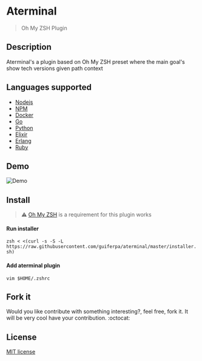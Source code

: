 # Aterminal 
> Oh My ZSH Plugin

## Description
Aterminal's a plugin based on Oh My ZSH preset where the main goal's show tech versions given path context

## Languages supported
- [Nodejs](https://nodejs.org)
- [NPM](https://www.npmjs.com)
- [Docker](https://www.docker.com)
- [Go](https://golang.org)
- [Python](https://www.python.org)
- [Elixir](https://elixir-lang.org)
- [Erlang](http://www.erlang.org)
- [Ruby](https://www.ruby-lang.org)

## Demo
![Demo](images/demo.gif)

## Install
> :warning: [Oh My ZSH](https://github.com/robbyrussell/oh-my-zsh) is a requirement for this plugin works

#### Run installer
`zsh < <(curl -s -S -L https://raw.githubusercontent.com/guiferpa/aterminal/master/installer.sh)`

#### Add aterminal plugin
`vim $HOME/.zshrc`

## Fork it
Would you like contribute with something interesting?, feel free, fork it. It will be very cool have your contribution. :octocat:

## License
[MIT license](LICENSE)
